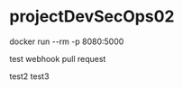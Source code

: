 # projectDevSecOps02


docker run --rm -p 8080:5000 <image name>

test webhook pull request

  test2
test3
